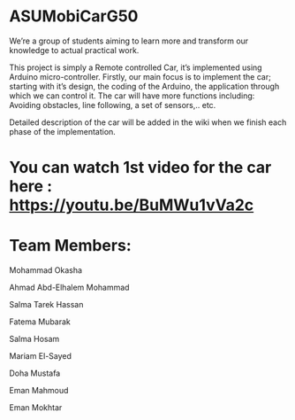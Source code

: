 # ASUMobiCarG50

We’re a group of students aiming to learn more and transform our knowledge to actual practical work. 

This project is simply a Remote controlled Car, it’s implemented using Arduino micro-controller.
Firstly, our main focus is to implement the car; starting with it’s design, the coding of the Arduino, the application through which we can control it. 
The car will have more functions including:
Avoiding obstacles, line following, a set of sensors,.. etc.

Detailed description of the car will be added in the wiki when we finish each phase of the implementation.

# You can watch 1st video for the car here : https://youtu.be/BuMWu1vVa2c

# Team Members:

Mohammad Okasha

Ahmad Abd-Elhalem Mohammad 

Salma Tarek Hassan

Fatema Mubarak

Salma Hosam

Mariam El-Sayed

Doha Mustafa

Eman Mahmoud

Eman Mokhtar
